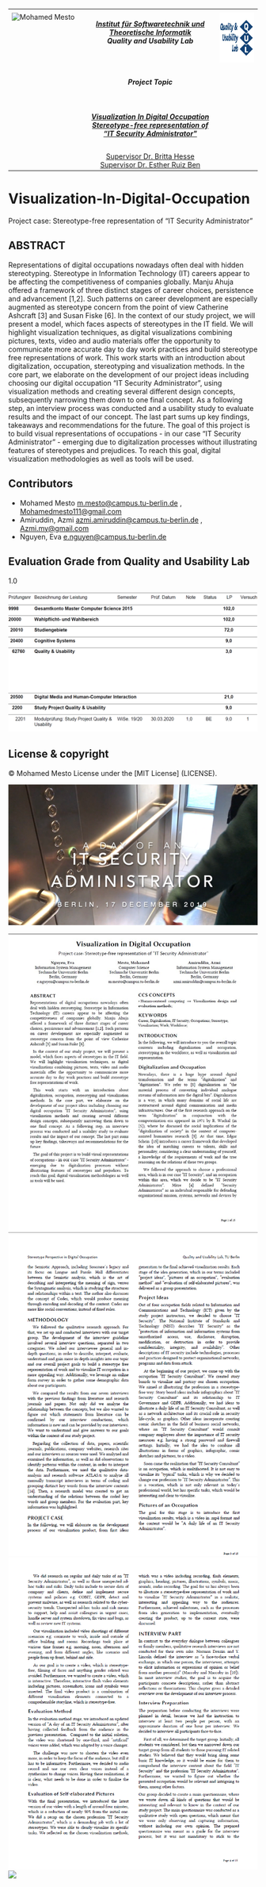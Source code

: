 <table border=0>
<tr border=0>
<td> <img align="left"  alt="Mohamed Mesto" width="140px" height='100px' src="https://www.ods.tu-berlin.de/fileadmin/Aperto_design/img/logo_01.gif"/> </td>
  <td align="center"> <h5><a href="https://www.qu.tu-berlin.de/menue/qu/">
Institut für Softwaretechnik und Theoretische Informatik
</a><br>Quality and Usability Lab<br> <br>
 </h5> </td>
  <td>  <img align="right"  alt="Mohamed Mesto" width="160px" height='100px' src="Images/QULAB.png"/></td>
</tr>
<tr border=0>
<td> </td><td  align="center"><h5> Project Topic </h5> </td><td> </td>
</tr>
<tr border=0>
<td> </td><td> </td><td> </td>
</tr>
  <tr>
    <td> </td>
<td align="center"><h5><a href="https://github.com/MohamedMesto/Visualization-In-Digital-Occupation-Latex-Atlas.ti">Visualization In Digital Occupation</br>Stereotype-free representation of “IT Security Administrator"</a></h5></td>
    <td> </td>
</tr>
  <tr>
    <td> </td>  <td align="center"><a href="https://www.tu.berlin/qu/ueber-uns/alumni/britta-hesse">Supervisor Dr. Britta Hesse</a> <a href=" https://www.researchgate.net/profile/Esther-Ruiz-Ben-2">Supervisor Dr. Esther Ruiz Ben</a></td>
</tr>
</table>



# Visualization-In-Digital-Occupation
Project case: Stereotype-free representation of “IT Security Administrator”
## ABSTRACT
Representations of digital occupations nowadays often deal with hidden stereotyping. Stereotype in Information Technology (IT) careers appear to be affecting the competitiveness of companies globally. Manju Ahuja offered a framework of three distinct stages of career choices, persistence and advancement [1,2]. Such patterns on career development are especially augmented as stereotype concern from the point of view Catherine Ashcraft [3] and Susan Fiske [6].
In the context of our study project, we will present a model, which faces aspects of stereotypes in the IT field. We will highlight visualization techniques, as digital visualizations combining pictures, texts, video and audio materials offer the opportunity to communicate more accurate day to day work practices and build stereotype free representations of work.
This work starts with an introduction about digitalization, occupation, stereotyping and visualization methods. In the core part, we elaborate on the development of our project ideas including choosing our digital occupation “IT Security Administrator”, using visualization methods and creating several different design concepts, subsequently narrowing them down to one final concept. As a following step, an interview process was conducted and a usability study to evaluate results and the impact of our concept. The last part sums up key findings, takeaways and recommendations for the future.
The goal of this project is to build visual representations of occupations - in our case “IT Security Administrator” - emerging due to digitalization processes without illustrating features of stereotypes and prejudices. To reach this goal, digital visualization methodologies as well as tools will be used.
## Contributors
- Mohamed Mesto m.mesto@campus.tu-berlin.de  , Mohamedmesto111@gmail.com
- Amiruddin, Azmi  azmi.amiruddin@campus.tu-berlin.de , Azmi.my@gmail.com
- Nguyen, Eva e.nguyen@campus.tu-berlin.de

## Evaluation Grade from Quality and Usability Lab
1.0

![](Images/Visualization-In-Digital-Occupation-grade.png)

## License & copyright
© Mohamed Mesto
License under the [MIT License] (LICENSE).

![](Video_of_daily_life_of_IT_Admin/CoverImage_of_daily_life_of_IT_Admin.png)

![](Images/ReportImage_VisualizationInDigitalOccupation.jpg)
![](Images/ReportImage_VisualizationInDigitalOccupation2.png)
![](Images/ReportImage_VisualizationInDigitalOccupation3.png)
![](Images/ReportImage_VisualizationInDigitalOccupation4.png)



